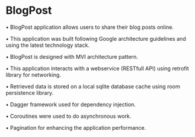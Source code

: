 # BlogPost

• BlogPost application allows users to share their blog posts online.

• This application was built following Google architecture guidelines and using the latest technology stack.

• BlogPost is designed with MVI architecture pattern.

• This application interacts with a webservice (RESTfull API) using retrofit library for networking.

• Retrieved data is stored on a local sqlite database cache using room persistence library.

• Dagger framework used for dependency injection.

• Coroutines were used to do asynchronous work.

• Pagination for enhancing the application performance.
